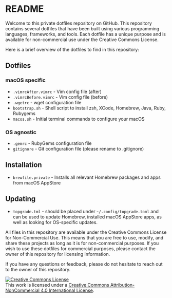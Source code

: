 # README

Welcome to this private dotfiles repository on GitHub. This repository contains several dotfiles that have been built using various programming languages, frameworks, and tools. Each dotfile has a unique purpose and is available for non-commercial use under the Creative Commons License.

Here is a brief overview of the dotfiles to find in this repository:

## Dotfiles

### macOS specific

* `.vimrcAfter.vimrc` - Vim config file (after)
* `.vimrcBefore.vimrc` - Vim config file (before)
* `.wgetrc` - wget configuration file
* `bootstrap.sh` - Shell script to install zsh, XCode, Homebrew, Java, Ruby, Rubygems
* `macos.sh` - Initial terminal commands to configure your macOS

### OS agnostic

* `.gemrc` - RubyGems configuration file
* `gitignore` - Git configuration file (please rename to .gitignore)

## Installation

* `brewfile.private` - Installs all relevant Homebrew packages and apps from macOS AppStore

## Updating

* `topgrade.tml` - should be placed under `~/.config/topgrade.toml` and can be used to update Homebrew, installed macOS AppStore apps, as well as looking for OS-specific updates.

All files in this repository are available under the Creative Commons License for Non-Commercial Use. This means that you are free to use, modify, and share these projects as long as it is for non-commercial purposes. If you wish to use these dotfiles for commercial purposes, please contact the owner of this repository for licensing information.

If you have any questions or feedback, please do not hesitate to reach out to the owner of this repository.

<a rel="license" href="http://creativecommons.org/licenses/by-nc/4.0/">
    <img
        alt="Creative Commons License"
        style="border-width:0"
        src="https://i.creativecommons.org/l/by-nc/4.0/80x15.png"
    />
</a>
<br />
This work is licensed under a <a rel="license" href="http://creativecommons.org/licenses/by-nc/4.0/">Creative Commons Attribution-NonCommercial 4.0 International License</a>.
